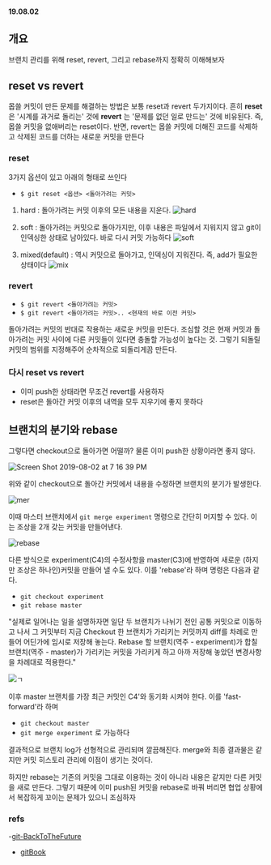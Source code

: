 #### 19.08.02


## 개요
브랜치 관리를 위해 reset, revert, 그리고 rebase까지 정확히 이해해보자

## reset vs revert
몹쓸 커밋이 만든 문제를 해결하는 방법은 보통 reset과 revert 두가지이다. 흔히 __reset__ 은  '시계를 과거로 돌리는' 것에 __revert__ 는 '문제를 없던 일로 만드는' 것에 비유된다. 즉, 몹쓸 커밋을 없애버리는 reset이다. 반면, revert는 몹쓸 커밋에 더해진 코드를 삭제하고 삭제된 코드를 더하는 새로운 커밋을 만든다

### reset
3가지 옵션이 있고 아래의 형태로 쓰인다

- `$ git reset <옵션> <돌아가려는 커밋>`

1. hard
: 돌아가려는 커밋 이후의 모든 내용을 지운다.
![hard](https://user-images.githubusercontent.com/38183218/62362982-250f7e80-b559-11e9-90cd-a69b72a88e71.png)

2. soft
: 돌아가려는 커밋으로 돌아가지만, 이후 내용은 파일에서 지워지지 않고 git이 인덱싱한 상태로 남아있다. 바로 다시 커밋 가능하다
![soft](https://user-images.githubusercontent.com/38183218/62362980-250f7e80-b559-11e9-80f1-3eeb0ba5314b.png)

3. mixed(default)
: 역시 커밋으로 돌아가고, 인덱싱이 지워진다. 즉, add가 필요한 상태이다
![mix](https://user-images.githubusercontent.com/38183218/62362981-250f7e80-b559-11e9-8636-99057c043f44.png)

### revert
- `$ git revert <돌아가려는 커밋>`
- `$ git revert <돌아가려는 커밋>.. <현재의 바로 이전 커밋>`

돌아가려는 커밋의 반대로 작용하는 새로운 커밋을 만든다. 조심할 것은 현재 커밋과 돌아가려는 커밋 사이에 다른 커밋들이 있다면 충돌할 가능성이 높다는 것. 그렇기 되돌릴 커밋의 범위를 지정해주어 순차적으로 되돌리게끔 만든다.

### 다시 reset vs revert
- 이미 push한 상태라면 무조건 revert를 사용하자
- reset은 돌아간 커밋 이후의 내역을 모두 지우기에 좋지 못하다

## 브랜치의 분기와 rebase
그렇다면 checkout으로 돌아가면 어떨까? 물론 이미 push한 상황이라면 좋지 않다.

![Screen Shot 2019-08-02 at 7 16 39 PM](https://user-images.githubusercontent.com/38183218/62363328-17a6c400-b55a-11e9-9444-4658a819c411.png)

위와 같이 checkout으로 돌아간 커밋에서 내용을 수정하면 브랜치의 분기가 발생한다.

![mer](https://user-images.githubusercontent.com/38183218/62363817-0316fb80-b55b-11e9-92bb-c7218d3829ba.png)

이때 마스터 브랜치에서 `git merge experiment` 명령으로 간단히 머지할 수 있다. 이는 조상을 2개 갖는 커밋을 만들어낸다.

![rebase](https://user-images.githubusercontent.com/38183218/62363818-0316fb80-b55b-11e9-9fef-2a19e183995c.png)

다른 방식으로 experiment(C4)의 수정사항을 master(C3)에 반영하여 새로운 (하지만 조상은 하나인)커밋을 만들어 낼 수도 있다. 이를 'rebase'라 하며 명령은 다음과 같다.

- `git checkout experiment`
- `git rebase master`

"실제로 일어나는 일을 설명하자면 일단 두 브랜치가 나뉘기 전인 공통 커밋으로 이동하고 나서 그 커밋부터 지금 Checkout 한 브랜치가 가리키는 커밋까지 diff를 차례로 만들어 어딘가에 임시로 저장해 놓는다. Rebase 할 브랜치(역주 - experiment)가 합칠 브랜치(역주 - master)가 가리키는 커밋을 가리키게 하고 아까 저장해 놓았던 변경사항을 차례대로 적용한다."

![ㄱ](https://user-images.githubusercontent.com/38183218/62363819-0316fb80-b55b-11e9-862b-01bba126e0ae.png)

이후 master 브랜치를 가장 최근 커밋인 C4'와 동기화 시켜야 한다. 이를 'fast-forward'라 하며
- `git checkout master`
- `git merge experiment` 로 가능하다

결과적으로 브랜치 log가 선형적으로 관리되며 깔끔해진다. merge와 최종 결과물은 같지만 커밋 히스토리 관리에 이점이 생기는 것이다.

하지만 rebase는 기존의 커밋을 그대로 이용하는 것이 아니라 내용은 같지만 다른 커밋을 새로 만든다. 그렇기 때문에 이미 push된 커밋을 rebase로 바꿔 버리면 협업 상황에서 복잡하게 꼬이는 문제가 있으니 조심하자

### refs
-[git-BackToTheFuture](https://www.devpools.kr/2017/02/05/%EC%B4%88%EB%B3%B4%EC%9A%A9-git-%EB%90%98%EB%8F%8C%EB%A6%AC%EA%B8%B0-reset-revert/)

- [gitBook](https://git-scm.com/book/ko/v2/Git-%EB%8F%84%EA%B5%AC-Reset-%EB%AA%85%ED%99%95%ED%9E%88-%EC%95%8C%EA%B3%A0-%EA%B0%80%EA%B8%B00)